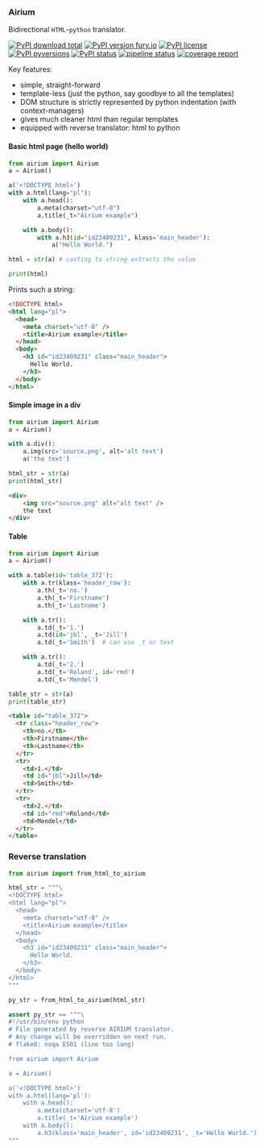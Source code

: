 ### Airium
Bidirectional `HTML`-`python` translator.


[![PyPI download total](https://img.shields.io/pypi/airium/airium.svg)](https://pypi.python.org/pypi/airium/)
[![PyPI version fury.io](https://badge.fury.io/py/airium.svg)](https://pypi.python.org/pypi/airium/)
[![PyPI license](https://img.shields.io/pypi/l/airium.svg)](https://pypi.python.org/pypi/airium/)
[![PyPI pyversions](https://img.shields.io/pypi/pyversions/airium.svg)](https://pypi.python.org/pypi/airium/)
[![PyPI status](https://img.shields.io/pypi/status/airium.svg)](https://pypi.python.org/pypi/airium/)
[![pipeline status](https://gitlab.com/kamichal/airium/badges/master/pipeline.svg)](https://gitlab.com/kamichal/airium/-/commits/master)
[![coverage report](https://gitlab.com/kamichal/airium/badges/master/coverage.svg)](https://gitlab.com/kamichal/airium/-/commits/master)


Key features: 
- simple, straight-forward
- template-less (just the python, say goodbye to all the templates)
- DOM structure is strictly represented by python indentation (with context-managers)
- gives much cleaner html than regular templates
- equipped with reverse translator: html to python

#### Basic html page (hello world)

```python
from airium import Airium
a = Airium()

a('<!DOCTYPE html>')
with a.html(lang="pl"):
    with a.head():
        a.meta(charset="utf-8")
        a.title(_t="Airium example")

    with a.body():
        with a.h3(id="id23409231", klass='main_header'):
            a("Hello World.")

html = str(a) # casting to string extracts the value

print(html)
```
Prints such a string:
```html
<!DOCTYPE html>
<html lang="pl">
  <head>
    <meta charset="utf-8" />
    <title>Airium example</title>
  </head>
  <body>
    <h3 id="id23409231" class="main_header">
      Hello World.
    </h3>
  </body>
</html>
```

#### Simple image in a div

```python
from airium import Airium
a = Airium()

with a.div():
    a.img(src='source.png', alt='alt text')
    a('the text')

html_str = str(a)
print(html_str)
```
```html
<div>
    <img src="source.png" alt="alt text" />
    the text
</div>
```


#### Table
```python
from airium import Airium
a = Airium()

with a.table(id='table_372'):
    with a.tr(klass='header_row'):
        a.th(_t='no.')
        a.th(_t='Firstname')
        a.th(_t='Lastname')

    with a.tr():
        a.td(_t='1.')
        a.td(id='jbl', _t='Jill')
        a.td(_t='Smith')  # can use _t or text

    with a.tr():
        a.td(_t='2.')
        a.td(_t='Roland', id='rmd')
        a.td(_t='Mendel')

table_str = str(a)
print(table_str)
```

```html
<table id="table_372">
  <tr class="header_row">
    <th>no.</th>
    <th>Firstname</th>
    <th>Lastname</th>
  </tr>
  <tr>
    <td>1.</td>
    <td id="jbl">Jill</td>
    <td>Smith</td>
  </tr>
  <tr>
    <td>2.</td>
    <td id="rmd">Roland</td>
    <td>Mendel</td>
  </tr>
</table>
```

### Reverse translation

```python
from airium import from_html_to_airium

html_str = """\
<!DOCTYPE html>
<html lang="pl">
  <head>
    <meta charset="utf-8" />
    <title>Airium example</title>
  </head>
  <body>
    <h3 id="id23409231" class="main_header">
      Hello World.
    </h3>
  </body>
</html>
"""

py_str = from_html_to_airium(html_str)

assert py_str == """\
#!/usr/bin/env python
# File generated by reverse AIRIUM translator.
# Any change will be overridden on next run.
# flake8: noqa E501 (line too long)

from airium import Airium

a = Airium()

a('<!DOCTYPE html>')
with a.html(lang='pl'):
    with a.head():
        a.meta(charset='utf-8')
        a.title(_t='Airium example')
    with a.body():
        a.h3(klass='main_header', id='id23409231', _t='Hello World.')
"""
```
